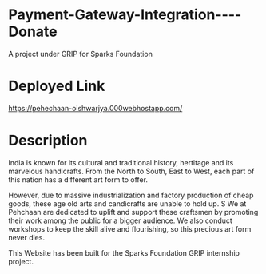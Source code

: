 # Payment-Gateway-Integration----Donate
A project under GRIP for Sparks Foundation
# Deployed Link
https://pehechaan-oishwarjya.000webhostapp.com/
# Description
India is known for its cultural and traditional history, hertitage and its marvelous handicrafts. From the North to South, East to West, each part of this nation has a different art form to offer.

However, due to massive industrialization and factory production of cheap goods, these age old arts and candicrafts are unable to hold up.
S
We at Pehchaan are dedicated to uplift and support these craftsmen by promoting their work  among the public for a bigger audience. We also conduct workshops to keep the skill alive and flourishing, so this precious art form never dies.

This Website has been built for the Sparks Foundation GRIP internship project.

